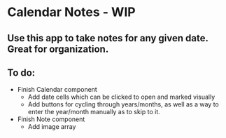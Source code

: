 # Calendar Notes - WIP

## Use this app to take notes for any given date. Great for organization.

## To do:

* Finish Calendar component
    - Add date cells which can be clicked to open and marked visually
    - Add buttons for cycling through years/months, as well as a way to enter the year/month manually as to skip to it.
* Finish Note component
    - Add image array